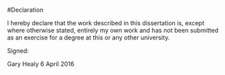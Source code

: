 #Declaration

I hereby declare that the work described in this dissertation is, except where otherwise stated, entirely my own work and has not been submitted as an exercise for a degree at this or any other university.


Signed:









Gary Healy
6 April 2016
